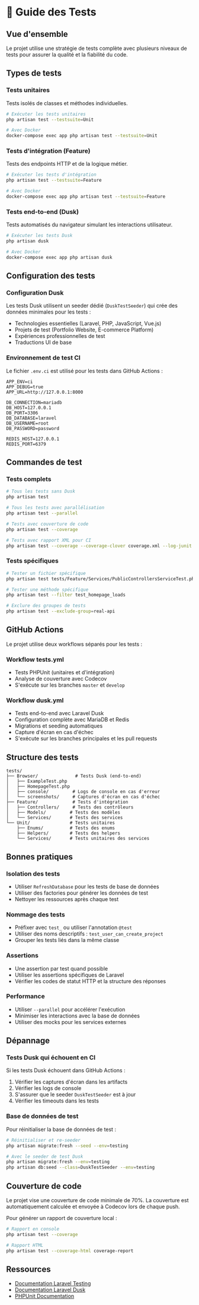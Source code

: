 # 🧪 Guide des Tests

## Vue d'ensemble

Le projet utilise une stratégie de tests complète avec plusieurs niveaux de tests pour assurer la qualité et la fiabilité du code.

## Types de tests

### Tests unitaires
Tests isolés de classes et méthodes individuelles.

```bash
# Exécuter les tests unitaires
php artisan test --testsuite=Unit

# Avec Docker
docker-compose exec app php artisan test --testsuite=Unit
```

### Tests d'intégration (Feature)
Tests des endpoints HTTP et de la logique métier.

```bash
# Exécuter les tests d'intégration
php artisan test --testsuite=Feature

# Avec Docker
docker-compose exec app php artisan test --testsuite=Feature
```

### Tests end-to-end (Dusk)
Tests automatisés du navigateur simulant les interactions utilisateur.

```bash
# Exécuter les tests Dusk
php artisan dusk

# Avec Docker
docker-compose exec app php artisan dusk
```

## Configuration des tests

### Configuration Dusk

Les tests Dusk utilisent un seeder dédié (`DuskTestSeeder`) qui crée des données minimales pour les tests :

- Technologies essentielles (Laravel, PHP, JavaScript, Vue.js)
- Projets de test (Portfolio Website, E-commerce Platform)
- Expériences professionnelles de test
- Traductions UI de base

### Environnement de test CI

Le fichier `.env.ci` est utilisé pour les tests dans GitHub Actions :

```env
APP_ENV=ci
APP_DEBUG=true
APP_URL=http://127.0.0.1:8000

DB_CONNECTION=mariadb
DB_HOST=127.0.0.1
DB_PORT=3306
DB_DATABASE=laravel
DB_USERNAME=root
DB_PASSWORD=password

REDIS_HOST=127.0.0.1
REDIS_PORT=6379
```

## Commandes de test

### Tests complets

```bash
# Tous les tests sans Dusk
php artisan test

# Tous les tests avec parallélisation
php artisan test --parallel

# Tests avec couverture de code
php artisan test --coverage

# Tests avec rapport XML pour CI
php artisan test --coverage --coverage-clover coverage.xml --log-junit junit.xml
```

### Tests spécifiques

```bash
# Tester un fichier spécifique
php artisan test tests/Feature/Services/PublicControllersServiceTest.php

# Tester une méthode spécifique
php artisan test --filter test_homepage_loads

# Exclure des groupes de tests
php artisan test --exclude-group=real-api
```

## GitHub Actions

Le projet utilise deux workflows séparés pour les tests :

### Workflow tests.yml
- Tests PHPUnit (unitaires et d'intégration)
- Analyse de couverture avec Codecov
- S'exécute sur les branches `master` et `develop`

### Workflow dusk.yml
- Tests end-to-end avec Laravel Dusk
- Configuration complète avec MariaDB et Redis
- Migrations et seeding automatiques
- Capture d'écran en cas d'échec
- S'exécute sur les branches principales et les pull requests

## Structure des tests

```
tests/
├── Browser/              # Tests Dusk (end-to-end)
│   ├── ExampleTest.php
│   ├── HomepageTest.php
│   ├── console/         # Logs de console en cas d'erreur
│   └── screenshots/     # Captures d'écran en cas d'échec
├── Feature/             # Tests d'intégration
│   ├── Controllers/     # Tests des contrôleurs
│   ├── Models/         # Tests des modèles
│   └── Services/       # Tests des services
└── Unit/               # Tests unitaires
    ├── Enums/          # Tests des enums
    ├── Helpers/        # Tests des helpers
    └── Services/       # Tests unitaires des services
```

## Bonnes pratiques

### Isolation des tests
- Utiliser `RefreshDatabase` pour les tests de base de données
- Utiliser des factories pour générer les données de test
- Nettoyer les ressources après chaque test

### Nommage des tests
- Préfixer avec `test_` ou utiliser l'annotation `@test`
- Utiliser des noms descriptifs : `test_user_can_create_project`
- Grouper les tests liés dans la même classe

### Assertions
- Une assertion par test quand possible
- Utiliser les assertions spécifiques de Laravel
- Vérifier les codes de statut HTTP et la structure des réponses

### Performance
- Utiliser `--parallel` pour accélérer l'exécution
- Minimiser les interactions avec la base de données
- Utiliser des mocks pour les services externes

## Dépannage

### Tests Dusk qui échouent en CI

Si les tests Dusk échouent dans GitHub Actions :

1. Vérifier les captures d'écran dans les artifacts
2. Vérifier les logs de console
3. S'assurer que le seeder `DuskTestSeeder` est à jour
4. Vérifier les timeouts dans les tests

### Base de données de test

Pour réinitialiser la base de données de test :

```bash
# Réinitialiser et re-seeder
php artisan migrate:fresh --seed --env=testing

# Avec le seeder de test Dusk
php artisan migrate:fresh --env=testing
php artisan db:seed --class=DuskTestSeeder --env=testing
```

## Couverture de code

Le projet vise une couverture de code minimale de 70%. La couverture est automatiquement calculée et envoyée à Codecov lors de chaque push.

Pour générer un rapport de couverture local :

```bash
# Rapport en console
php artisan test --coverage

# Rapport HTML
php artisan test --coverage-html coverage-report
```

## Ressources

- [Documentation Laravel Testing](https://laravel.com/docs/testing)
- [Documentation Laravel Dusk](https://laravel.com/docs/dusk)
- [PHPUnit Documentation](https://phpunit.de/documentation.html)